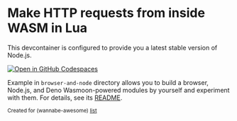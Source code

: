 # Make HTTP requests from inside WASM in Lua

This devcontainer is configured to provide you a latest stable version of Node.js.

[![Open in GitHub Codespaces](https://github.com/codespaces/badge.svg)](https://codespaces.new/wasm-outbound-http-examples/lua)

Example in `browser-and-node` directory allows you to build a browser, Node.js, and Deno Wasmoon-powered modules by yourself and experiment with them.
For details, see its [README](browser-and-node/README.md).

<sub>Created for (wannabe-awesome) [list](https://github.com/vasilev/HTTP-request-from-inside-WASM)</sub>
